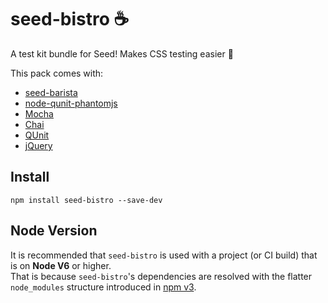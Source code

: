 # seed-bistro ☕️

A test kit bundle for Seed! Makes CSS testing easier 🎉

This pack comes with:
* [seed-barista](https://github.com/helpscout/seed-barista)
* [node-qunit-phantomjs](https://github.com/jonkemp/node-qunit-phantomjs)
* [Mocha](https://mochajs.org/)
* [Chai](http://chaijs.com/)
* [QUnit](https://qunitjs.com/)
* [jQuery](https://jquery.com/)


## Install
```
npm install seed-bistro --save-dev
```

## Node Version

It is recommended that `seed-bistro` is used with a project (or CI build) that is on **Node V6** or higher.<br>
That is because `seed-bistro`'s dependencies are resolved with the flatter `node_modules` structure introduced in [npm v3](https://docs.npmjs.com/how-npm-works/npm3).
